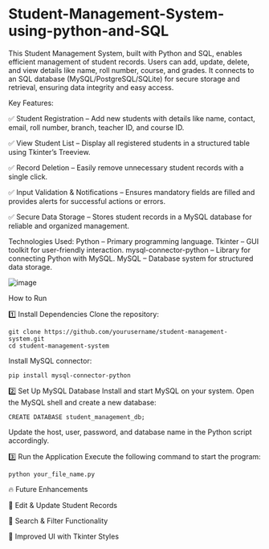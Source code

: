 # Student-Management-System-using-python-and-SQL
This Student Management System, built with Python and SQL, enables efficient management of student records. Users can add, update, delete, and view details like name, roll number, course, and grades. It connects to an SQL database (MySQL/PostgreSQL/SQLite) for secure storage and retrieval, ensuring data integrity and easy access.

Key Features:

✅ Student Registration – Add new students with details like name, contact, email, roll number, branch, teacher ID, and course ID.

✅ View Student List – Display all registered students in a structured table using Tkinter’s Treeview.

✅ Record Deletion – Easily remove unnecessary student records with a single click.

✅ Input Validation & Notifications – Ensures mandatory fields are filled and provides alerts for successful actions or errors.

✅ Secure Data Storage – Stores student records in a MySQL database for reliable and organized management.

Technologies Used:
Python – Primary programming language.
Tkinter – GUI toolkit for user-friendly interaction.
mysql-connector-python – Library for connecting Python with MySQL.
MySQL – Database system for structured data storage.

![image](https://github.com/user-attachments/assets/9380e4ba-d9ea-403c-b5dd-c8c627e9156e)


How to Run

1️⃣ Install Dependencies
Clone the repository:
```
git clone https://github.com/yourusername/student-management-system.git  
cd student-management-system
```

Install MySQL connector:

```
pip install mysql-connector-python
```

2️⃣ Set Up MySQL Database
Install and start MySQL on your system.
Open the MySQL shell and create a new database:

```
CREATE DATABASE student_management_db;
```
Update the host, user, password, and database name in the Python script accordingly.

3️⃣ Run the Application
Execute the following command to start the program:


```
python your_file_name.py  
```

🔥 Future Enhancements

🔹 Edit & Update Student Records

🔹 Search & Filter Functionality

🔹 Improved UI with Tkinter Styles
